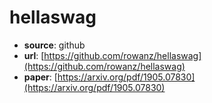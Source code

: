 
# hellaswag
+ **source**: github
+ **url**: [https://github.com/rowanz/hellaswag](https://github.com/rowanz/hellaswag)  
+ **paper**: [https://arxiv.org/pdf/1905.07830](https://arxiv.org/pdf/1905.07830)  
